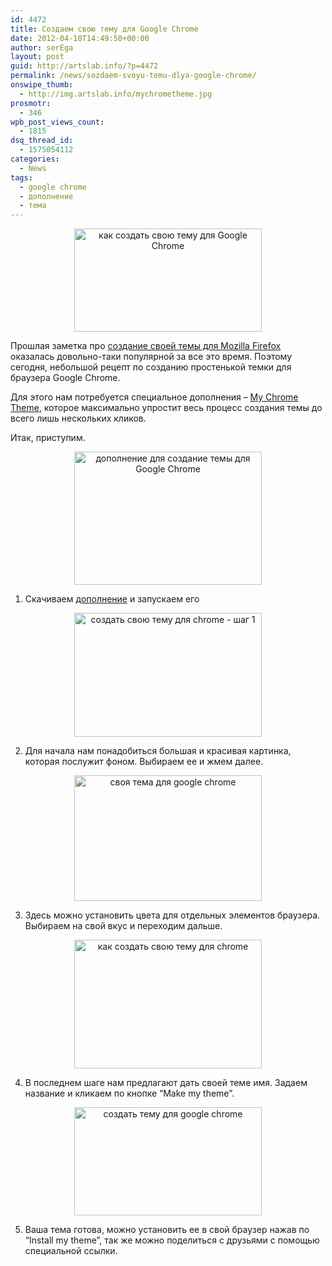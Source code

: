 ```yaml
---
id: 4472
title: Создаем свою тему для Google Chrome
date: 2012-04-18T14:49:50+00:00
author: serEga
layout: post
guid: http://artslab.info/?p=4472
permalink: /news/sozdaem-svoyu-temu-dlya-google-chrome/
onswipe_thumb:
  - http://img.artslab.info/mychrometheme.jpg
prosmotr:
  - 346
wpb_post_views_count:
  - 1815
dsq_thread_id:
  - 1575054112
categories:
  - News
tags:
  - google chrome
  - дополнение
  - тема
---
```

<center>
  <a href="http://img.artslab.info/theme_for_chrome.jpg"><img src="http://img.artslab.info/theme_for_chrome-300x165.jpg" alt="как создать свою тему для Google Chrome" title="theme_for_chrome" width="300" height="165" class="aligncenter size-medium wp-image-4540" srcset="http://img.artslab.info/theme_for_chrome-300x165.jpg 300w, http://img.artslab.info/theme_for_chrome-1024x563.jpg 1024w, http://img.artslab.info/theme_for_chrome.jpg 1050w" sizes="(max-width: 300px) 100vw, 300px" /></a>
</center>

Прошлая заметка про [создание своей темы для Mozilla Firefox](http://artslab.info/stati/sozdaem-skinyi-dlya-firefox-personas/ "Создаем скин(тему) для Firefox — Personas") оказалась довольно-таки популярной за все это время. Поэтому сегодня, небольшой рецепт по созданию простенькой темки для браузера Google Chrome.
  
Для этого нам потребуется специальное дополнения &#8211; [My Chrome Theme](https://chrome.google.com/webstore/detail/oehpjpccmlcalbenfhnacjeocbjdonic), которое максимально упростит весь процесс создания темы до всего лишь нескольких кликов.
  
Итак, приступим.

<!--more-->


  


<center>
  <a href="http://img.artslab.info/mychrometheme.jpg"><img src="http://img.artslab.info/mychrometheme-300x213.jpg" alt="дополнение для создание темы для Google Chrome" title="mychrometheme" width="300" height="213" class="aligncenter size-medium wp-image-4547" srcset="http://img.artslab.info/mychrometheme-300x213.jpg 300w, http://img.artslab.info/mychrometheme.jpg 972w" sizes="(max-width: 300px) 100vw, 300px" /></a>
</center>

1. Скачиваем [дополнение](https://chrome.google.com/webstore/detail/oehpjpccmlcalbenfhnacjeocbjdonic) и запускаем его

<center>
  <a href="http://img.artslab.info/svoya_tema_dlya_chrome.jpg"><img src="http://img.artslab.info/svoya_tema_dlya_chrome-300x198.jpg" alt="создать свою тему для chrome - шаг 1" title="svoya_tema_dlya_chrome" width="300" height="198" class="aligncenter size-medium wp-image-4539" srcset="http://img.artslab.info/svoya_tema_dlya_chrome-300x198.jpg 300w, http://img.artslab.info/svoya_tema_dlya_chrome-1024x678.jpg 1024w, http://img.artslab.info/svoya_tema_dlya_chrome.jpg 1046w" sizes="(max-width: 300px) 100vw, 300px" /></a>
</center>

2. Для начала нам понадобиться большая и красивая картинка, которая послужит фоном. Выбираем ее и жмем далее.

<center>
  <a href="http://img.artslab.info/sozdaem_svoyu_temu_dlya_chrome2.jpg"><img src="http://img.artslab.info/sozdaem_svoyu_temu_dlya_chrome2-300x201.jpg" alt="своя тема для google chrome" title="sozdaem_svoyu_temu_dlya_chrome2" width="300" height="201" class="aligncenter size-medium wp-image-4536" srcset="http://img.artslab.info/sozdaem_svoyu_temu_dlya_chrome2-300x201.jpg 300w, http://img.artslab.info/sozdaem_svoyu_temu_dlya_chrome2-1024x688.jpg 1024w, http://img.artslab.info/sozdaem_svoyu_temu_dlya_chrome2.jpg 1088w" sizes="(max-width: 300px) 100vw, 300px" /></a>
</center>

3. Здесь можно установить цвета для отдельных элементов браузера. Выбираем на свой вкус и переходим дальше.

<center>
  <a href="http://img.artslab.info/sozdaem_svoyu_temu_dlya_chrome3.jpg"><img src="http://img.artslab.info/sozdaem_svoyu_temu_dlya_chrome3-300x206.jpg" alt="как создать свою тему для chrome" title="sozdaem_svoyu_temu_dlya_chrome3" width="300" height="206" class="aligncenter size-medium wp-image-4537" srcset="http://img.artslab.info/sozdaem_svoyu_temu_dlya_chrome3-300x206.jpg 300w, http://img.artslab.info/sozdaem_svoyu_temu_dlya_chrome3-1024x703.jpg 1024w, http://img.artslab.info/sozdaem_svoyu_temu_dlya_chrome3.jpg 1063w" sizes="(max-width: 300px) 100vw, 300px" /></a>
</center>

4. В последнем шаге нам предлагают дать своей теме имя. Задаем название и кликаем по кнопке &#8220;Make my theme&#8221;.

<center>
  <a href="http://img.artslab.info/sozdaem_svoyu_temu_dlya_chrome4.jpg"><img src="http://img.artslab.info/sozdaem_svoyu_temu_dlya_chrome4-300x173.jpg" alt="создать тему для google chrome" title="sozdaem_svoyu_temu_dlya_chrome4" width="300" height="173" class="aligncenter size-medium wp-image-4538" srcset="http://img.artslab.info/sozdaem_svoyu_temu_dlya_chrome4-300x173.jpg 300w, http://img.artslab.info/sozdaem_svoyu_temu_dlya_chrome4-1024x593.jpg 1024w, http://img.artslab.info/sozdaem_svoyu_temu_dlya_chrome4.jpg 1082w" sizes="(max-width: 300px) 100vw, 300px" /></a>
</center>

5. Ваша тема готова, можно установить ее в свой браузер нажав по &#8220;Install my theme&#8221;, так же можно поделиться с друзьями с помощью специальной ссылки.